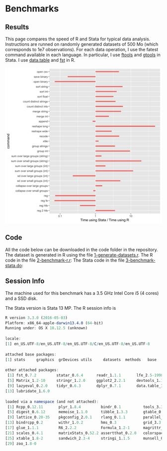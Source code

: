 # Benchmarks

## Results
This page compares the speed of R and Stata for typical data analysis. Instructions are runned on randomly generated datasets of 500 Mo (which corresponds to 1e7 observations). For each data operation, I use the fatest command available in each language. In particular, I use [ftools](https://github.com/sergiocorreia/ftools) and [gtools](https://github.com/mcaceresb/stata-gtools) in Stata. I use [data.table](https://github.com/Rdatatable/data.table) and [fst](https://github.com/fstpackage/fst) in R.


<img class = "img-responsive"  src="/output/1e7.png" />


## Code

All the code below can be downloaded in the code folder in the repository.
The dataset is generated in R using the file [1-generate-datasets.r](code/1-generate-datasets.r).
The R code in the file [2-benchmark-r.r](code/2-benchmark-r.r):
The Stata code in the file [3-benchmark-stata.do](code/3-benchmark-stata.do):


## Session Info 

The machine used for this benchmark has a 3.5 GHz Intel Core i5 (4 cores) and a SSD disk.

The Stata version is Stata 13 MP.  The R session info is 

````R
R version 3.3.0 (2016-05-03)
Platform: x86_64-apple-darwin13.4.0 (64-bit)
Running under: OS X 10.12.5 (unknown)

locale:
[1] en_US.UTF-8/en_US.UTF-8/en_US.UTF-8/C/en_US.UTF-8/en_US.UTF-8

attached base packages:
[1] stats     graphics  grDevices utils     datasets  methods   base     

other attached packages:
 [1] fst_0.7.2         statar_0.6.4      readr_1.1.1       lfe_2.5-1998     
 [5] Matrix_1.2-10     stringr_1.2.0     ggplot2_2.2.1     devtools_1.13.2  
 [9] lazyeval_0.2.0    tidyr_0.6.3       dplyr_0.7.1       data.table_1.10.4
[13] lubridate_1.6.0  

loaded via a namespace (and not attached):
 [1] Rcpp_0.12.11       plyr_1.8.4         bindr_0.1          tools_3.3.0       
 [5] digest_0.6.12      memoise_1.1.0      tibble_1.3.3       gtable_0.2.0      
 [9] lattice_0.20-35    pkgconfig_2.0.1    rlang_0.1.1        parallel_3.3.0    
[13] bindrcpp_0.2       withr_1.0.2        hms_0.3            grid_3.3.0        
[17] glue_1.1.1         R6_2.2.2           Formula_1.2-1      magrittr_1.5      
[21] scales_0.4.1       matrixStats_0.52.2 assertthat_0.2.0   colorspace_1.3-2  
[25] xtable_1.8-2       sandwich_2.3-4     stringi_1.1.5      munsell_0.4.3     
[29] zoo_1.8-0  
````
